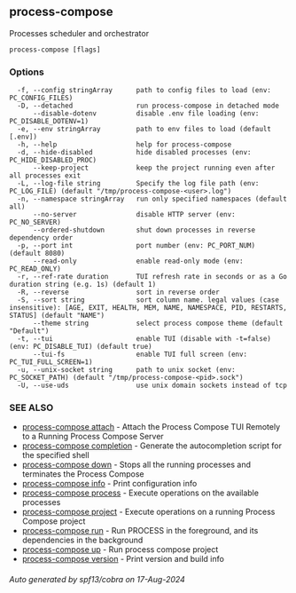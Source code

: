 ## process-compose

Processes scheduler and orchestrator

```
process-compose [flags]
```

### Options

```
  -f, --config stringArray      path to config files to load (env: PC_CONFIG_FILES)
  -D, --detached                run process-compose in detached mode
      --disable-dotenv          disable .env file loading (env: PC_DISABLE_DOTENV=1)
  -e, --env stringArray         path to env files to load (default [.env])
  -h, --help                    help for process-compose
  -d, --hide-disabled           hide disabled processes (env: PC_HIDE_DISABLED_PROC)
      --keep-project            keep the project running even after all processes exit
  -L, --log-file string         Specify the log file path (env: PC_LOG_FILE) (default "/tmp/process-compose-<user>.log")
  -n, --namespace stringArray   run only specified namespaces (default all)
      --no-server               disable HTTP server (env: PC_NO_SERVER)
      --ordered-shutdown        shut down processes in reverse dependency order
  -p, --port int                port number (env: PC_PORT_NUM) (default 8080)
      --read-only               enable read-only mode (env: PC_READ_ONLY)
  -r, --ref-rate duration       TUI refresh rate in seconds or as a Go duration string (e.g. 1s) (default 1)
  -R, --reverse                 sort in reverse order
  -S, --sort string             sort column name. legal values (case insensitive): [AGE, EXIT, HEALTH, MEM, NAME, NAMESPACE, PID, RESTARTS, STATUS] (default "NAME")
      --theme string            select process compose theme (default "Default")
  -t, --tui                     enable TUI (disable with -t=false) (env: PC_DISABLE_TUI) (default true)
      --tui-fs                  enable TUI full screen (env: PC_TUI_FULL_SCREEN=1)
  -u, --unix-socket string      path to unix socket (env: PC_SOCKET_PATH) (default "/tmp/process-compose-<pid>.sock")
  -U, --use-uds                 use unix domain sockets instead of tcp
```

### SEE ALSO

* [process-compose attach](process-compose_attach.md)	 - Attach the Process Compose TUI Remotely to a Running Process Compose Server
* [process-compose completion](process-compose_completion.md)	 - Generate the autocompletion script for the specified shell
* [process-compose down](process-compose_down.md)	 - Stops all the running processes and terminates the Process Compose
* [process-compose info](process-compose_info.md)	 - Print configuration info
* [process-compose process](process-compose_process.md)	 - Execute operations on the available processes
* [process-compose project](process-compose_project.md)	 - Execute operations on a running Process Compose project
* [process-compose run](process-compose_run.md)	 - Run PROCESS in the foreground, and its dependencies in the background
* [process-compose up](process-compose_up.md)	 - Run process compose project
* [process-compose version](process-compose_version.md)	 - Print version and build info

###### Auto generated by spf13/cobra on 17-Aug-2024
